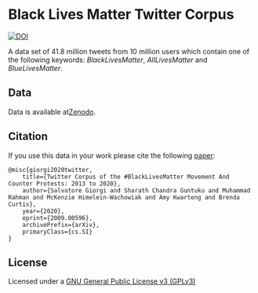 # Black Lives Matter Twitter Corpus


[![DOI](https://zenodo.org/badge/DOI/10.5281/zenodo.4056563.svg)](https://doi.org/10.5281/zenodo.4056563)


A data set of 41.8 million tweets from 10 million users which contain one of the following keywords: *BlackLivesMatter*, *AllLivesMatter* and *BlueLivesMatter*.

## Data

Data is available at[Zenodo](https://doi.org/10.5281/zenodo.4056563).


## Citation

If you use this data in your work please cite the following [paper](https://arxiv.org/abs/2009.00596):

```
@misc{giorgi2020twitter,
    title={Twitter Corpus of the #BlackLivesMatter Movement And Counter Protests: 2013 to 2020},
    author={Salvatore Giorgi and Sharath Chandra Guntuku and Muhammad Rahman and McKenzie Himelein-Wachowiak and Amy Kwarteng and Brenda Curtis},
    year={2020},
    eprint={2009.00596},
    archivePrefix={arXiv},
    primaryClass={cs.SI}
}
```

## License

Licensed under a [GNU General Public License v3 (GPLv3)](https://www.gnu.org/licenses/gpl-3.0.en.html)